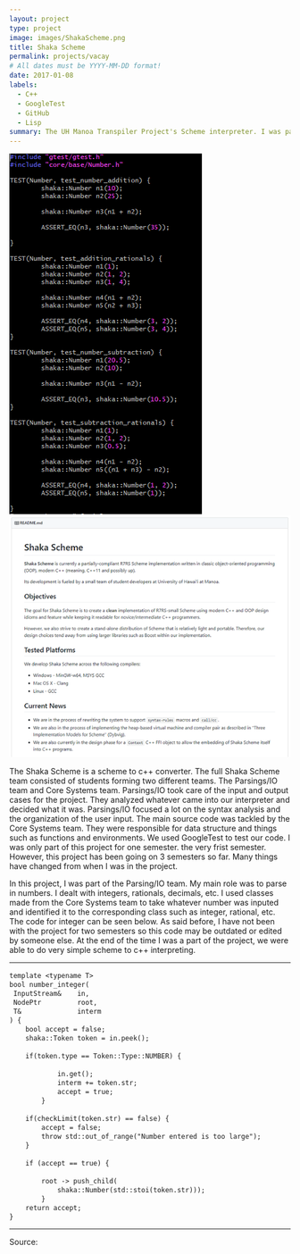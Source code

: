 ```yaml
---
layout: project
type: project
image: images/ShakaScheme.png
title: Shaka Scheme
permalink: projects/vacay
# All dates must be YYYY-MM-DD format!
date: 2017-01-08
labels:
  - C++
  - GoogleTest
  - GitHub
  - Lisp
summary: The UH Manoa Transpiler Project's Scheme interpreter. I was part of the Parsings/IO Team.
---
```


<img class="ui medium right floated rounded image" src="../images/googletest.png">
<img class="ui medium right floated rounded image" src="../images/ShakaSchemeGit.png">

The Shaka Scheme is a scheme to c++ converter. The full Shaka Scheme team consisted of students forming two different teams. The Parsings/IO team and Core Systems team. Parsings/IO took care of the input and output cases for the project. They analyzed whatever came into our interpreter and decided what it was. Parsings/IO focused a lot on the syntax analysis and the organization of the user input. The main source code was tackled by the Core Systems team. They were responsible for data structure and things such as functions and environments. We used GoogleTest to test our code. I was only part of this project for one semester. the very frist semester. However, this project has been going on 3 semesters so far. Many things have changed from when I was in the project.

In this project, I was part of the Parsing/IO team. My main role was to parse in numbers. I dealt with integers, rationals, decimals, etc. I used classes made from the Core Systems team to take whatever number was inputed and identified it to the corresponding class such as integer, rational, etc. The code for integer can be seen below. As said before, I have not been with the project for two semesters so this code may be outdated or edited by someone else. At the end of the time I was a part of the project, we were able to do very simple scheme to c++ interpreting.
<hr>

	template <typename T>
	bool number_integer(
   	 InputStream&    in,
   	 NodePtr         root,
   	 T&              interm
	) {
		bool accept = false;
		shaka::Token token = in.peek();
	
		if(token.type == Token::Type::NUMBER) {
		
      	  		in.get();
        		interm += token.str;
        		accept = true;
    		}	

		if(checkLimit(token.str) == false) {
			accept = false;
			throw std::out_of_range("Number entered is too large");
		}

  		if (accept == true) {

			root -> push_child(
        		shaka::Number(std::stoi(token.str)));
    		}
   		return accept;
	}
<hr>

Source: <a href="https://github.com/uhmanoa-transpiler-project/shaka-scheme"><i class="large github icon">
